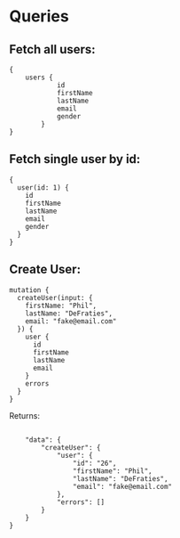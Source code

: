 # Queries

## Fetch all users:

``` 
{ 
    users {
            id
            firstName
            lastName
            email
            gender
        }
}
```

## Fetch single user by id:

```
{
  user(id: 1) {
    id
    firstName
    lastName
    email
    gender
  }
}
```

## Create User:

```
mutation {
  createUser(input: {
    firstName: "Phil",
    lastName: "DeFraties",
    email: "fake@email.com"
  }) {
    user {
      id
      firstName
      lastName
      email
    }
    errors
  }
}
```
Returns: 

```

    "data": {
        "createUser": {
            "user": {
                "id": "26",
                "firstName": "Phil",
                "lastName": "DeFraties",
                "email": "fake@email.com"
            },
            "errors": []
        }
    }
}
```

